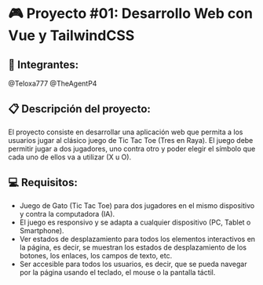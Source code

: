 # :video_game: Proyecto #01: Desarrollo Web con Vue y TailwindCSS
## :school: Integrantes:
@Teloxa777
@TheAgentP4

## :clipboard: Descripción del proyecto:
El proyecto consiste en desarrollar una aplicación web que permita a los usuarios jugar al clásico juego de Tic Tac Toe (Tres en Raya). El juego debe permitir jugar a dos jugadores, uno contra otro y poder elegir el símbolo que cada uno de ellos va a utilizar (X u O).

## :computer: Requisitos:
  - Juego de Gato (Tic Tac Toe) para dos jugadores en el mismo dispositivo y contra la computadora (IA).
  - El juego es responsivo y se adapta a cualquier dispositivo (PC, Tablet o Smartphone).
  - Ver estados de desplazamiento para todos los elementos interactivos en la página, es decir, se muestran los estados de desplazamiento de los botones, los enlaces, los campos de texto, etc.
  - Ser accesible para todos los usuarios, es decir, que se pueda navegar por la página usando el teclado, el mouse o la pantalla táctil.


